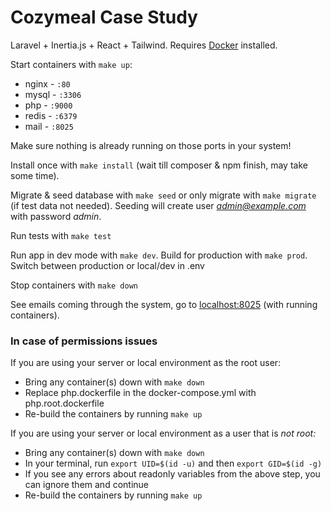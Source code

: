 # Cozymeal Case Study

Laravel + Inertia.js + React + Tailwind.
Requires [Docker](https://docs.docker.com/engine/install/) installed.

Start containers with `make up`:

- nginx - `:80`
- mysql - `:3306`
- php - `:9000`
- redis - `:6379`
- mail - `:8025`

Make sure nothing is already running on those ports in your system!

Install once with `make install` (wait till composer & npm finish, may take some time).

Migrate & seed database with `make seed` or only migrate with `make migrate` (if test data not needed).
Seeding will create user *admin@example.com* with password *admin*.

Run tests with `make test`

Run app in dev mode with `make dev`. Build for production with `make prod`. 
Switch between production or local/dev in .env

Stop containers with `make down`

See emails coming through the system, go to [localhost:8025](http://localhost:8025) (with running containers).

### In case of permissions issues

If you are using your server or local environment as the root user:

- Bring any container(s) down with `make down`
- Replace php.dockerfile in the docker-compose.yml with php.root.dockerfile
- Re-build the containers by running `make up`

If you are using your server or local environment as a user that is *not root:*

- Bring any container(s) down with `make down`
- In your terminal, run `export UID=$(id -u)` and then `export GID=$(id -g)`
- If you see any errors about readonly variables from the above step, you can ignore them and continue
- Re-build the containers by running `make up`